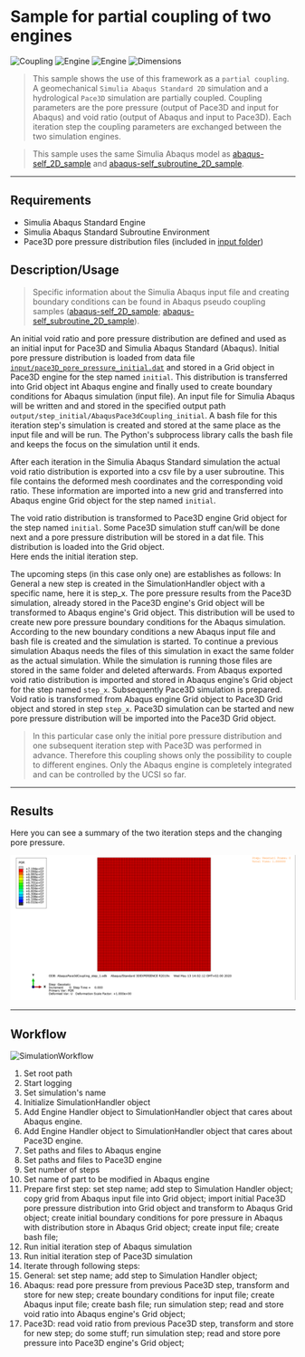 # Sample for partial coupling of two engines

![Coupling](https://img.shields.io/static/v1?label=Coupling&message=Pseudo&color=blue&style=flat-square)
![Engine](https://img.shields.io/static/v1?label=Engine&message=Abaqus+incl.+user+subroutine&color=blue&style=flat-square)
![Engine](https://img.shields.io/static/v1?label=Engine&message=Pace3D&color=blue&style=flat-square)
![Dimensions](https://img.shields.io/static/v1?label=Dimension&message=2D&color=blue&style=flat-square)

> This sample shows the use of this framework as a `partial coupling`. 
> A geomechanical `Simulia Abaqus Standard 2D` simulation and a hydrological `Pace3D` simulation are partially coupled.
> Coupling parameters are the pore pressure (output of Pace3D and input for Abaqus) and void ratio (output of Abaqus and input to Pace3D).
> Each iteration step the coupling parameters are exchanged between the two simulation engines.

> This sample uses the same Simulia Abaqus model as [abaqus-self_2D_sample](abaqus-self_2d_sample) and [abaqus-self_subroutine_2D_sample](abaqus-self_subroutine_2d_sample).
---

## Requirements

 - Simulia Abaqus Standard Engine
 - Simulia Abaqus Standard Subroutine Environment
 - Pace3D pore pressure distribution files (included in [input folder](input))

## Description/Usage

> Specific information about the Simulia Abaqus input file and creating boundary conditions can be found in Abaqus pseudo coupling samples ([abaqus-self_2D_sample](abaqus-self_2d_sample); [abaqus-self_subroutine_2D_sample](abaqus-self_subroutine_2d_sample)).

An initial void ratio and pore pressure distribution are defined and used as an initial input for Pace3D and Simulia Abaqus Standard (Abaqus).
Initial pore pressure distribution is loaded from data file [`input/pace3D_pore_pressure_initial.dat`](input/pace3D_pore_pressure_initial.dat) and stored in a Grid object in Pace3D engine for the step named ``initial``.
This distribution is transferred into Grid object int Abaqus engine and finally used to create boundary conditions for Abaqus simulation (input file).
An input file for Simulia Abaqus will be written and and stored in the specified output path ``output/step_initial/AbaqusPace3dCoupling_initial``.
A bash file for this iteration step's simulation is created and stored at the same place as the input file and will be run.
The Python's subprocess library calls the bash file and keeps the focus on the simulation until it ends.

After each iteration in the Simulia Abaqus Standard simulation the actual void ratio distribution is exported into a csv file by a user subroutine.
This file contains the deformed mesh coordinates and the corresponding void ratio.
These information are imported into a new grid and transferred into Abaqus engine Grid object for the step named ``initial``.

The void ratio distribution is transformed to Pace3D engine Grid object for the step named ``initial``.
Some Pace3D simulation stuff can/will be done next and a pore pressure distribution will be stored in a dat file.
This distribution is loaded into the Grid object.  
Here ends the initial iteration step.

The upcoming steps (in this case only one) are establishes as follows:
In General a new step is created in the SimulationHandler object with a specific name, here it is step_x.
The pore pressure results from the Pace3D simulation, already stored in the Pace3D engine's Grid object will be transformed to Abaqus engine's Grid object.
This distribution will be used to create new pore pressure boundary conditions for the Abaqus simulation.
According to the new boundary conditions a new Abaqus input file and bash file is created and the simulation is started.
To continue a previous simulation Abaqus needs the files of this simulation in exact the same folder as the actual simulation.
While the simulation is running those files are stored in the same folder and deleted afterwards.
From Abaqus exported void ratio distribution is imported and stored in Abaqus engine's Grid object for the step named ``step_x``.
Subsequently Pace3D simulation is prepared.
Void ratio is transformed from Abaqus engine Grid object to Pace3D Grid object and stored in step ``step_x``.
Pace3D simulation can be started and new pore pressure distribution will be imported into the Pace3D Grid object.

> In this particular case only the initial pore pressure distribution and one subsequent iteration step  with Pace3D was performed in advance.
> Therefore this coupling shows only the possibility to couple to different engines.
> Only the Abaqus engine is completely integrated and can be controlled by the UCSI so far.   

---

## Results

Here you can see a summary of the two iteration steps and the changing pore pressure.

![SimulationResults](results.gif "Simulation results: pore pressure changes due to modified boundary conditions")

---

## Workflow

![SimulationWorkflow](workflow.png "Flowchart showing the simulations workflow")

 1. Set root path
 2. Start logging
 3. Set simulation's name
 4. Initialize SimulationHandler object
 5. Add Engine Handler object to SimulationHandler object that cares about Abaqus engine.
 6. Add Engine Handler object to SimulationHandler object that cares about Pace3D engine.
 7. Set paths and files to Abaqus engine
 8. Set paths and files to Pace3D engine
 9. Set number of steps
 10. Set name of part to be modified in Abaqus engine
 11. Prepare first step: set step name; add step to Simulation Handler object; copy grid from Abaqus input file into Grid object; import initial Pace3D pore pressure distribution into Grid object and transform to Abaqus Grid object; create initial boundary conditions for pore pressure in Abaqus with distribution store in Abaqus Grid object; create input file; create bash file;
 12. Run initial iteration step of Abaqus simulation
 13. Run initial iteration step of Pace3D simulation
 14. Iterate through following steps: 
 15. General: set step name; add step to Simulation Handler object; 
 16. Abaqus: read pore pressure from previous Pace3D step, transform and store for new step; create boundary conditions for input file; create Abaqus input file; create bash file; run simulation step; read and store void ratio into Abaqus engine's Grid object;
 17. Pace3D: read void ratio from previous Pace3D step, transform and store for new step; do some stuff; run simulation step; read and store pore pressure into Pace3D engine's Grid object;

